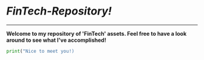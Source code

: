 # *FinTech-Repository!*

---

**Welcome to my repository of 'FinTech' assets. Feel free to have a look around to see what I've accomplished!**

```python
print("Nice to meet you!)
```